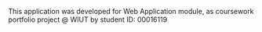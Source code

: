 This application was developed for Web Application module, as coursework portfolio project @ WIUT by student ID: 00016119
